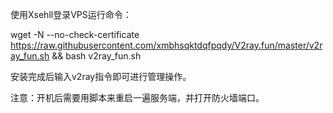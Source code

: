 使用Xsehll登录VPS运行命令：

wget -N --no-check-certificate https://raw.githubusercontent.com/xmbhsqktdqfpqdy/V2ray.fun/master/v2ray_fun.sh && bash v2ray_fun.sh

安装完成后输入v2ray指令即可进行管理操作。


注意：开机后需要用脚本来重启一遍服务端，并打开防火墙端口。
